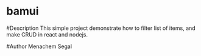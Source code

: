 # bamui

#Description
This simple project demonstrate how to filter list of items, and make CRUD in react and nodejs.

#Author
Menachem Segal 